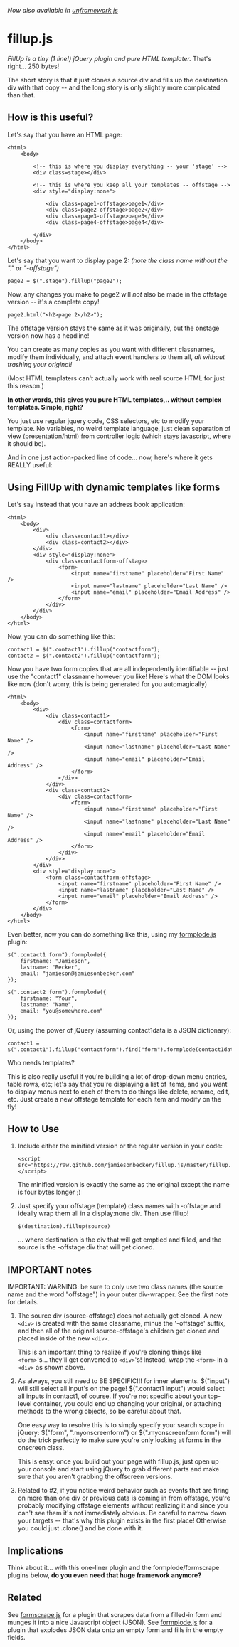 *Now also available in [unframework.js](https://github.com/jamiesonbecker/unframework.js)*

fillup.js
=========

*FillUp is a tiny (1 line!) jQuery plugin and pure HTML templater.* That's right... 250 bytes!

The short story is that it just clones a source div and fills up the destination div with that copy -- and the long story is only slightly more complicated than that.

How is this useful?
-------------------

Let's say that you have an HTML page:

    <html>
        <body>

            <!-- this is where you display everything -- your 'stage' -->
            <div class=stage></div>

            <!-- this is where you keep all your templates -- offstage -->
            <div style="display:none">

                <div class=page1-offstage>page1</div>
                <div class=page2-offstage>page2</div>
                <div class=page3-offstage>page3</div>
                <div class=page4-offstage>page4</div>

            </div>
        </body>
    </html>

Let's say that you want to display page 2: *(note the class name without the "." or "-offstage")*

    page2 = $(".stage").fillup("page2");

Now, any changes you make to page2 will *not* also be made in the offstage version -- it's a complete copy!

    page2.html("<h2>page 2</h2>");

The offstage version stays the same as it was originally, but the onstage version now has a headline!

You can create as many copies as you want with different classnames, modify them individually, and attach event handlers to them all, *all without trashing your original!*

(Most HTML templaters can't actually work with real source HTML for just this reason.)

**In other words, this gives you pure HTML templates,.. without complex templates. Simple, right?**

You just use regular jquery code, CSS selectors, etc to modify your template. No variables, no weird template language, just clean separation of view (presentation/html) from controller logic (which stays javascript, where it should be).

And in one just action-packed line of code... now, here's where it gets REALLY useful:

Using FillUp with dynamic templates like forms
----------------------------------------------

Let's say instead that you have an address book application:

    <html>
        <body>
            <div>
                <div class=contact1></div>
                <div class=contact2></div>
            </div>
            <div style="display:none">
                <div class=contactform-offstage>
                    <form>
                        <input name="firstname" placeholder="First Name" />
                        <input name="lastname" placeholder="Last Name" />
                        <input name="email" placeholder="Email Address" />
                    </form>
                </div>
            </div>
        </body>
    </html>

Now, you can do something like this:

    contact1 = $(".contact1").fillup("contactform");
    contact2 = $(".contact2").fillup("contactform");

Now you have two form copies that are all independently identifiable -- just use the "contact1" classname however you like! Here's what the DOM looks like now (don't worry, this is being generated for you automagically)


    <html>
        <body>
            <div>
                <div class=contact1>
                    <div class=contactform>
                        <form>
                            <input name="firstname" placeholder="First Name" />
                            <input name="lastname" placeholder="Last Name" />
                            <input name="email" placeholder="Email Address" />
                        </form>
                    </div>
                </div>
                <div class=contact2>
                    <div class=contactform>
                        <form>
                            <input name="firstname" placeholder="First Name" />
                            <input name="lastname" placeholder="Last Name" />
                            <input name="email" placeholder="Email Address" />
                        </form>
                    </div>
                </div>
            </div>
            <div style="display:none">
                <form class=contactform-offstage>
                    <input name="firstname" placeholder="First Name" />
                    <input name="lastname" placeholder="Last Name" />
                    <input name="email" placeholder="Email Address" />
                </form>
            </div>
        </body>
    </html>


Even better, now you can do something like this, using my [formplode.js](https://github.com/jamiesonbecker/formplode.js) plugin:

    $(".contact1 form").formplode({
        firstname: "Jamieson",
        lastname: "Becker",
        email: "jamieson@jamiesonbecker.com"
    });
    
    $(".contact2 form").formplode({
        firstname: "Your",
        lastname: "Name",
        email: "you@somewhere.com"
    });

Or, using the power of jQuery (assuming contact1data is a JSON dictionary):

    contact1 = $(".contact1").fillup("contactform").find("form").formplode(contact1data);

Who needs templates?

This is also really useful if you're building a lot of drop-down menu entries, table rows, etc;  let's say that you're displaying a list of items, and you want to display menus next to each of them to do things like delete, rename, edit, etc. Just create a new offstage template for each item and modify on the fly!


How to Use
----------

1.  Include either the minified version or the regular version in your code:

        <script src="https://raw.github.com/jamiesonbecker/fillup.js/master/fillup.js"></script>

    The minified version is exactly the same as the original except the name is four bytes longer ;)

2.  Just specify your offstage (template) class names with -offstage and ideally wrap them all in a display:none div. Then use fillup!

        $(destination).fillup(source)

    ... where destination is the div that will get emptied and filled, and the source is the -offstage div that will get cloned.


IMPORTANT notes
---------------

IMPORTANT: WARNING: be sure to only use two class names (the source name and the word "offstage") in your outer div-wrapper. See the first note for details.


1.  The source div (source-offstage) does not actually get cloned. A new `<div>` is created with the same classname, minus the '-offstage' suffix, and then all of the original source-offstage's children get cloned and placed inside of the new `<div>`.

    This is an important thing to realize if you're cloning things like `<form>`'s... they'll get converted to `<div>`'s! Instead, wrap the `<form>` in a `<div>` as shown above.


2.  As always, you still need to BE SPECIFIC!!! for inner elements. $("input") will still select all input's on the page! $(".contact1 input") would select all inputs in contact1, of course. If you're not specific about your top-level container, you could end up changing your original, or attaching methods to the wrong objects, so be careful about that.

    One easy way to resolve this is to simply specify your search scope in jQuery: $("form", ".myonscreenform") or $(".myonscreenform form") will do the trick perfectly to make sure you're only looking at forms in the onscreen class.
    
    This is easy: once you build out your page with fillup.js, just open up your console and start using jQuery to grab different parts and make sure that you aren't grabbing the offscreen versions.


3.  Related to #2, if you notice weird behavior such as events that are firing on more than one div or previous data is coming in from offstage, you're probably modifying offstage elements without realizing it and since you can't see them it's not immediately obvious. Be careful to narrow down your targets -- that's why this plugin exists in the first place! Otherwise you could just .clone() and be done with it.




Implications
------------

Think about it... with this one-liner plugin and the formplode/formscrape plugins below, **do you even need that huge framework anymore?**



Related
-------

See [formscrape.js](https://github.com/jamiesonbecker/formscrape.js) for a plugin that scrapes data from a filled-in form and munges it into a nice Javascript object (JSON).
See [formplode.js](https://github.com/jamiesonbecker/formplode.js) for a plugin that explodes JSON data onto an empty form and fills in the empty fields.


